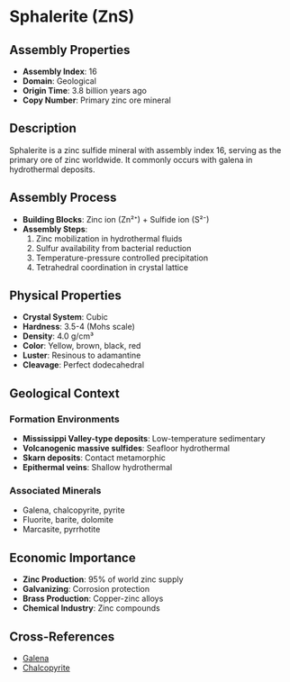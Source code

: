 # Sphalerite (ZnS)

## Assembly Properties
- **Assembly Index**: 16
- **Domain**: Geological  
- **Origin Time**: 3.8 billion years ago
- **Copy Number**: Primary zinc ore mineral

## Description

Sphalerite is a zinc sulfide mineral with assembly index 16, serving as the primary ore of zinc worldwide. It commonly occurs with galena in hydrothermal deposits.

## Assembly Process

- **Building Blocks**: Zinc ion (Zn²⁺) + Sulfide ion (S²⁻)
- **Assembly Steps**:
  1. Zinc mobilization in hydrothermal fluids
  2. Sulfur availability from bacterial reduction
  3. Temperature-pressure controlled precipitation
  4. Tetrahedral coordination in crystal lattice

## Physical Properties

- **Crystal System**: Cubic
- **Hardness**: 3.5-4 (Mohs scale)
- **Density**: 4.0 g/cm³
- **Color**: Yellow, brown, black, red
- **Luster**: Resinous to adamantine
- **Cleavage**: Perfect dodecahedral

## Geological Context

### Formation Environments
- **Mississippi Valley-type deposits**: Low-temperature sedimentary
- **Volcanogenic massive sulfides**: Seafloor hydrothermal
- **Skarn deposits**: Contact metamorphic
- **Epithermal veins**: Shallow hydrothermal

### Associated Minerals
- Galena, chalcopyrite, pyrite
- Fluorite, barite, dolomite
- Marcasite, pyrrhotite

## Economic Importance

- **Zinc Production**: 95% of world zinc supply
- **Galvanizing**: Corrosion protection
- **Brass Production**: Copper-zinc alloys
- **Chemical Industry**: Zinc compounds

## Cross-References

- [Galena](/domains/geological/minerals/sulfides/galena.md)
- [Chalcopyrite](/domains/geological/minerals/sulfides/chalcopyrite.md)